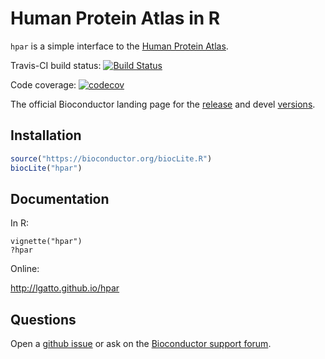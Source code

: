# Human Protein Atlas in R


`hpar` is a simple interface to the
[Human Protein Atlas](http://www.proteinatlas.org/).

Travis-CI build status: [![Build Status](https://travis-ci.org/lgatto/hpar.svg?branch=master)](https://travis-ci.org/lgatto/hpar)

Code coverage: [![codecov](https://codecov.io/gh/lgatto/hpar/branch/master/graph/badge.svg)](https://codecov.io/gh/lgatto/hpar)

The official Bioconductor landing page for the
[release](http://bioconductor.org/packages/release/bioc/html/hpar.html)
and devel
[versions](http://bioconductor.org/packages/devel/bioc/html/hpar.html).

## Installation

```r
source("https://bioconductor.org/biocLite.R")
biocLite("hpar")
```

## Documentation

In R:

```
vignette("hpar")
?hpar
```

Online:

http://lgatto.github.io/hpar

## Questions

Open a [github issue](https://github.com/lgatto/hpar/issues) or ask on
the [Bioconductor support forum](https://support.bioconductor.org/).
